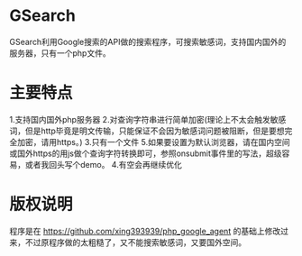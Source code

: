 # GSearch
GSearch利用Google搜索的API做的搜索程序，可搜索敏感词，支持国内国外的服务器，只有一个php文件。
# 主要特点
1.支持国内国外php服务器
2.对查询字符串进行简单加密(理论上不太会触发敏感词，但是http毕竟是明文传输，只能保证不会因为敏感词问题被阻断，但是要想完全加密，请用https。)
3.只有一个文件
5.如果要设置为默认浏览器，请在国内空间或国外https的用js做个查询字符转换即可，参照onsubmit事件里的写法，超级容易，或者我回头写个demo。
4.有空会再继续优化

# 版权说明
程序是在 https://github.com/xing393939/php_google_agent 的基础上修改过来，不过原程序做的太粗糙了，又不能搜索敏感词，又要国外空间。
